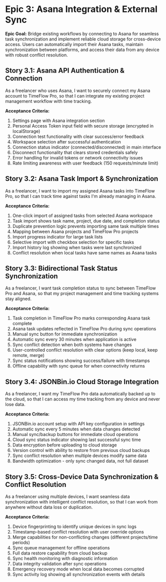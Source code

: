 # Epic 3: Asana Integration & External Sync

**Epic Goal:** Bridge existing workflows by connecting to Asana for seamless task synchronization and implement reliable cloud storage for cross-device access. Users can automatically import their Asana tasks, maintain synchronization between platforms, and access their data from any device with robust conflict resolution.

## Story 3.1: Asana API Authentication & Connection
As a freelancer who uses Asana,
I want to securely connect my Asana account to TimeFlow Pro,
so that I can integrate my existing project management workflow with time tracking.

**Acceptance Criteria:**
1. Settings page with Asana integration section
2. Personal Access Token input field with secure storage (encrypted in localStorage)
3. Connection test functionality with clear success/error feedback
4. Workspace selection after successful authentication
5. Connection status indicator (connected/disconnected) in main interface
6. Disconnect functionality that clears stored credentials safely
7. Error handling for invalid tokens or network connectivity issues
8. Rate limiting awareness with user feedback (150 requests/minute limit)

## Story 3.2: Asana Task Import & Synchronization
As a freelancer,
I want to import my assigned Asana tasks into TimeFlow Pro,
so that I can track time against tasks I'm already managing in Asana.

**Acceptance Criteria:**
1. One-click import of assigned tasks from selected Asana workspace
2. Task import shows task name, project, due date, and completion status
3. Duplicate prevention logic prevents importing same task multiple times
4. Mapping between Asana projects and TimeFlow Pro projects
5. Import progress indicator for large task lists
6. Selective import with checkbox selection for specific tasks
7. Import history log showing when tasks were last synchronized
8. Conflict resolution when local tasks have same names as Asana tasks

## Story 3.3: Bidirectional Task Status Synchronization
As a freelancer,
I want task completion status to sync between TimeFlow Pro and Asana,
so that my project management and time tracking systems stay aligned.

**Acceptance Criteria:**
1. Task completion in TimeFlow Pro marks corresponding Asana task complete
2. Asana task updates reflected in TimeFlow Pro during sync operations
3. Manual sync button for immediate synchronization
4. Automatic sync every 30 minutes when application is active
5. Sync conflict detection when both systems have changes
6. User-controlled conflict resolution with clear options (keep local, keep remote, merge)
7. Sync status notifications showing success/failure with timestamps
8. Offline capability with sync queue for when connectivity returns

## Story 3.4: JSONBin.io Cloud Storage Integration
As a freelancer,
I want my TimeFlow Pro data automatically backed up to the cloud,
so that I can access my time tracking from any device and never lose data.

**Acceptance Criteria:**
1. JSONBin.io account setup with API key configuration in settings
2. Automatic sync every 5 minutes when data changes detected
3. Manual sync/backup buttons for immediate cloud operations
4. Cloud sync status indicator showing last successful sync time
5. Data encryption before uploading to cloud storage
6. Version control with ability to restore from previous cloud backups
7. Sync conflict resolution when multiple devices modify same data
8. Bandwidth optimization - only sync changed data, not full dataset

## Story 3.5: Cross-Device Data Synchronization & Conflict Resolution
As a freelancer using multiple devices,
I want seamless data synchronization with intelligent conflict resolution,
so that I can work from anywhere without data loss or duplication.

**Acceptance Criteria:**
1. Device fingerprinting to identify unique devices in sync logs
2. Timestamp-based conflict resolution with user override options
3. Merge capabilities for non-conflicting changes (different projects/time periods)
4. Sync queue management for offline operations
5. Full data restore capability from cloud backup
6. Sync health monitoring with diagnostic information
7. Data integrity validation after sync operations
8. Emergency recovery mode when local data becomes corrupted
9. Sync activity log showing all synchronization events with details
